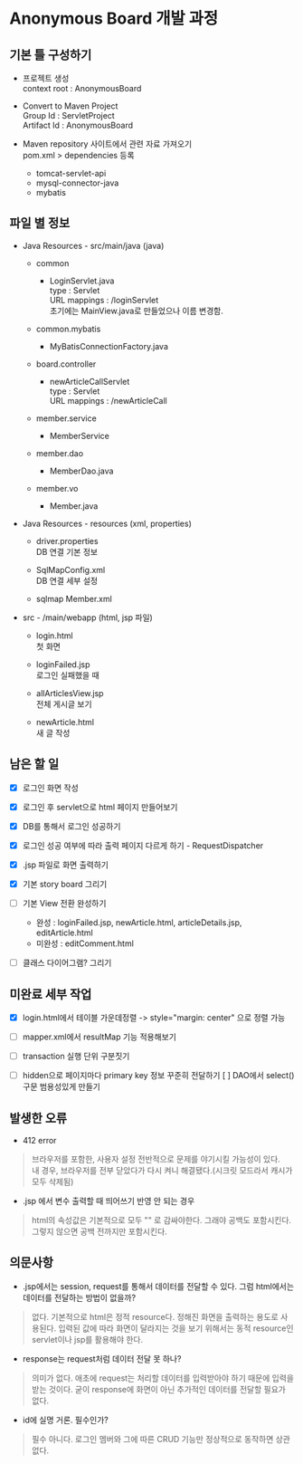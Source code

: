 # Anonymous Board 개발 과정

## 기본 틀 구성하기

* 프로젝트 생성 <br>
context root : AnonymousBoard

* Convert to Maven Project <br>
Group Id : ServletProject <br>
Artifact Id : AnonymousBoard

* Maven repository 사이트에서 관련 자료 가져오기 <br>
pom.xml	>	dependencies 등록
	- tomcat-servlet-api
	- mysql-connector-java
	- mybatis





## 파일 별 정보

* Java Resources - src/main/java (java)
	- common
		- LoginServlet.java <br>
			type : Servlet <br>
			URL mappings : /loginServlet <br>
			초기에는 MainView.java로 만들었으나 이름 변경함.
			
	- common.mybatis
		- MyBatisConnectionFactory.java
		
	- board.controller
		- newArticleCallServlet <br>
			type : Servlet <br>
			URL mappings : /newArticleCall

	- member.service
		- MemberService
		
	- member.dao
		- MemberDao.java
		
	- member.vo
		- Member.java



* Java Resources - resources (xml, properties)
	- driver.properties <br>
		DB 연결 기본 정보
		
	- SqlMapConfig.xml <br>
		DB 연결 세부 설정
		
	- sqlmap
		Member.xml



* src - /main/webapp (html, jsp 파일)
	- login.html <br>
		첫 화면
		
	- loginFailed.jsp <br>
		로그인 실패했을 때
		
	- allArticlesView.jsp <br>
		전체 게시글 보기
		
	- newArticle.html <br>
		새 글 작성





## 남은 할 일
- [x] 로그인 화면 작성
- [x] 로그인 후 servlet으로 html 페이지 만들어보기
- [x] DB를 통해서 로그인 성공하기
- [x] 로그인 성공 여부에 따라 출력 페이지 다르게 하기 - RequestDispatcher
- [x] .jsp 파일로 화면 출력하기
- [x] 기본 story board 그리기
- [ ] 기본 View 전환 완성하기
	- 완성 : loginFailed.jsp, newArticle.html, articleDetails.jsp, editArticle.html
	- 미완성 : editComment.html
- [ ] 클래스 다이어그램? 그리기





## 미완료 세부 작업
- [x] login.html에서 테이블 가운데정렬 -> style="margin: center" 으로 정렬 가능
- [ ] mapper.xml에서 resultMap 기능 적용해보기
- [ ] transaction 실행 단위 구분짓기
- [ ] hidden으로 페이지마다 primary key 정보 꾸준히 전달하기
[ ] DAO에서 select() 구문 범용성있게 만들기





## 발생한 오류
* 412 error
>브라우저를 포함한, 사용자 설정 전반적으로 문제를 야기시킬 가능성이 있다.   
내 경우, 브라우저를 전부 닫았다가 다시 켜니 해결됐다.(시크릿 모드라서 캐시가 모두 삭제됨)

* .jsp 에서 변수 출력할 때 띄어쓰기 반영 안 되는 경우
>html의 속성값은 기본적으로 모두 "" 로 감싸야한다. 그래야 공백도 포함시킨다.
그렇지 않으면 공백 전까지만 포함시킨다.




## 의문사항
* .jsp에서는 session, request를 통해서 데이터를 전달할 수 있다. 그럼 html에서는 데이터를 전달하는 방법이 없을까?<br>
> 없다. 기본적으로 html은 정적 resource다. 정해진 화면을 출력하는 용도로 사용된다. 입력된 값에 따라 화면이 달라지는 것을 보기 위해서는 동적 resource인 servlet이나 jsp를 활용해야 한다.

* response는 request처럼 데이터 전달 못 하나?
> 의미가 없다. 애초에 request는 처리할 데이터를 입력받아야 하기 때문에 입력을 받는 것이다. 굳이 response에 화면이 아닌 추가적인 데이터를 전달할 필요가 없다.

* id에 실명 거론. 필수인가?
> 필수 아니다. 로그인 멤버와 그에 따른 CRUD 기능만 정상적으로 동작하면 상관없다.

